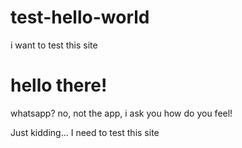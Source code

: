 # test-hello-world
i want to test this site
# hello there!
whatsapp? no, not the app, i ask you how do you feel!

Just kidding...
I need to test this site
